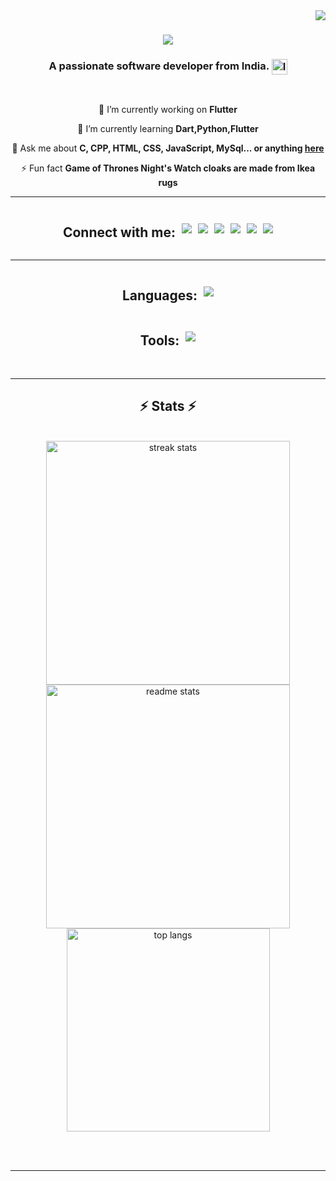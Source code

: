 <img align="right" src="https://visitor-badge.laobi.icu/badge?page_id=RamanKumar00.RamanKumar00" />

<h1 align="center">
        <img src="https://readme-typing-svg.herokuapp.com/?font=Righteous&size=35&center=true&vCenter=true&width=500&height=70&duration=4000&lines=Hi+There!+👋;+I'm+Raman+Kumar!;" />
    </h1>
    
<h3 align="center">
        A passionate software developer from India. 
        <img src="https://upload.wikimedia.org/wikipedia/en/4/41/Flag_of_India.svg" alt="India Flag" width="25" style="vertical-align: middle;" />
    </h3>
    
</h3>
    
<br/>
    
 <div align="center">
     
 🔭 I’m currently working on **Flutter**
     
 🌱 I’m currently learning **Dart,Python,Flutter**
    
 💬 Ask me about **C, CPP, HTML, CSS, JavaScript, MySql... or anything [here](https://github.com/RamanKumar00/RamanKumar00/issues)**
    
⚡ Fun fact **Game of Thrones Night's Watch cloaks are made from Ikea rugs**
    
 </div>
     <hr/>
     <div align="center" style="display: flex; align-items: center; justify-content: center;"> 
        <h2 >Connect with me:</h2>
        <div style="display: flex; margin-left: 10px;">
            <a href="mailto:ramankr7321@gmail.com">
                <img src="https://skillicons.dev/icons?i=gmail" />
              </a>
              <a href="https://www.linkedin.com/in/raman-kumar-b80913282/" target="_blank">
                <img src="https://skillicons.dev/icons?i=linkedin" target="_blank" style="margin-left: 10px;" />
              </a>
              <a href="https://RamanKumar00.github.io" target="_blank">
                 <img src="https://skillicons.dev/icons?i=github" target="_blank" style="margin-left: 10px;"/> 
              </a>
              <a href="https://www.instagram.com/__.ramankumar__/" target="_blank" style="margin-left: 10px;">
                <img src="https://skillicons.dev/icons?i=instagram"  />
            </a>
            <a href="https://discord.com/channels/939438404251287582/939438404251287584" target="_blank" style="margin-left: 10px;">
                <img src="https://skillicons.dev/icons?i=discord" />
            </a>
            <a href="https://stackoverflow.com/users/28973253/raman-kumar?tab=profile" target="_blank" style="margin-left: 10px;">
                <img src="https://skillicons.dev/icons?i=stackoverflow" />
            </a>
            
   </div>
      </div>
     <hr/>
    <div style="display: flex;flex-direction:column; align-items: center; justify-content: center;">
      <div style="display: flex; align-items: center;">
          <h2>Languages:</h2> 
          <img src="https://skillicons.dev/icons?i=c,cpp,dart,flutter,python,html,css,javascript" style="margin-left: 10px;" />
      </div>
      <div style="display: flex; align-items: center;">
        <h2>Tools:</h2> 
        <img src="https://skillicons.dev/icons?i=windows,linux,github,vscode" style="margin-left: 10px;" />
    </div>
    <!-- <div style="display: flex; align-items: center; justify-content: center;">
        <h2>Database:</h2> 
        <img src="https://skillicons.dev/icons?i=windows,linux,github,vscode" style="margin-left: 10px;" />
    </div>
    <div style="display: flex; align-items: center; justify-content: center;">
        <h2>Framework:</h2> 
        <img src="https://skillicons.dev/icons?i=windows,linux,github,vscode" style="margin-left: 10px;" />
    </div> -->
    </div>
    
 <br/>
    <hr/>
    
 <h2 align="center">⚡ Stats ⚡</h2>
    <br>
    <div align=center>
      <img width=390 src="https://streak-stats.demolab.com/?user=ramankumar00" alt="streak stats"/>
      <img width=390 src="https://github-readme-stats.vercel.app/api?username=ramankumar00&theme=dark&show_icons=true" alt="readme stats" />
      <br/>
      <img width=325 align="center" src="https://github-readme-stats-RamanKumar00.vercel.app/api/top-langs/?username=RamanKumar00&hide=HTML&langs_count=8&layout=compact&theme=react&border_radius=10&size_weight=0.5&count_weight=0.5&exclude_repo=github-readme-stats" alt="top langs" />
    </div>
    
 <br/><br/>
    
  <hr/>
    
 <br/>
